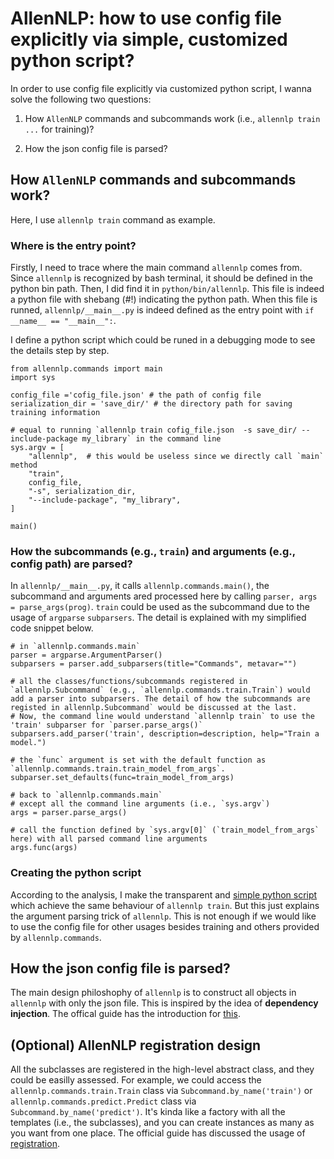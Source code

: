 # AllenNLP: how to use config file explicitly via simple, customized python script?
In order to use config file explicitly via customized python script, I wanna solve the following two questions:

1. How `AllenNLP` commands and subcommands work (i.e., `allennlp train ...` for training)? 

2. How the json config file is parsed?  


## How `AllenNLP` commands and subcommands work?
Here, I use `allennlp train` command as example.

### Where is the entry point?
Firstly, I need to trace where the main command `allennlp` comes from. Since `allennlp` is recognized by bash terminal, it should be defined in the python bin path. Then, I did find it in `python/bin/allennlp`. This file is indeed a python file with shebang (#!) indicating the python path. When this file is runned, `allennlp/__main__.py` is indeed defined as the entry point with `if __name__ == "__main__":`. 

I define a python script which could be runed in a debugging mode to see the details step by step.

```
from allennlp.commands import main
import sys

config_file ='cofig_file.json' # the path of config file
serialization_dir = 'save_dir/' # the directory path for saving training information

# equal to running `allennlp train cofig_file.json  -s save_dir/ --include-package my_library` in the command line
sys.argv = [
    "allennlp",  # this would be useless since we directly call `main` method
    "train",
    config_file,
    "-s", serialization_dir,
    "--include-package", "my_library",
]

main()
```

### How the subcommands (e.g., `train`) and arguments (e.g., config path) are parsed?
In `allennlp/__main__.py`, it calls `allennlp.commands.main()`, the subcommand and arguments ared processed here by calling `parser, args = parse_args(prog)`. `train` could be used as the subcommand due to the usage of `argparse` `subparsers`. The detail is explained with my simplified code snippet below.

```
# in `allennlp.commands.main`
parser = argparse.ArgumentParser()
subparsers = parser.add_subparsers(title="Commands", metavar="")

# all the classes/functions/subcommands registered in `allennlp.Subcommand` (e.g., `allennlp.commands.train.Train`) would add a parser into subparsers. The detail of how the subcommands are registed in allennlp.Subcommand` would be discussed at the last.
# Now, the command line would understand `allennlp train` to use the 'train' subparser for `parser.parse_args()`
subparsers.add_parser('train', description=description, help="Train a model.")

# the `func` argument is set with the default function as `allennlp.commands.train.train_model_from_args`.
subparser.set_defaults(func=train_model_from_args)

# back to `allennlp.commands.main`
# except all the command line arguments (i.e., `sys.argv`)
args = parser.parse_args()

# call the function defined by `sys.argv[0]` (`train_model_from_args` here) with all parsed command line arguments
args.func(args)
```

### Creating the python script
According to the analysis, I make the transparent and [simple python script](https://github.com/xinzhel/allennlp-code-analysis/blob/master/scripts/main_clean_train.py) which achieve the same behaviour of `allennlp train`. But this just explains the argument parsing trick of `allennlp`. This is not enough if we would like to use the config file for other usages besides training and others provided by `allennlp.commands`.

##  How the json config file is parsed? 
The main design philoshophy of `allennlp` is to construct all objects in `allennlp` with only the json file. This is inspired by the idea of **dependency injection**. The offical guide has the introduction for [this](https://guide.allennlp.org/using-config-files).





## (Optional) AllenNLP registration design
All the subclasses are registered in the high-level abstract class, and they could be easilly assessed. For example, we could access the `allennlp.commands.train.Train` class via `Subcommand.by_name('train')` or `allennlp.commands.predict.Predict` class via `Subcommand.by_name('predict')`. It's kinda like a factory with all the templates (i.e., the subclasses), and you can create instances as many as you want from one place. The official guide has discussed the usage of [registration](https://guide.allennlp.org/using-config-files#3).











